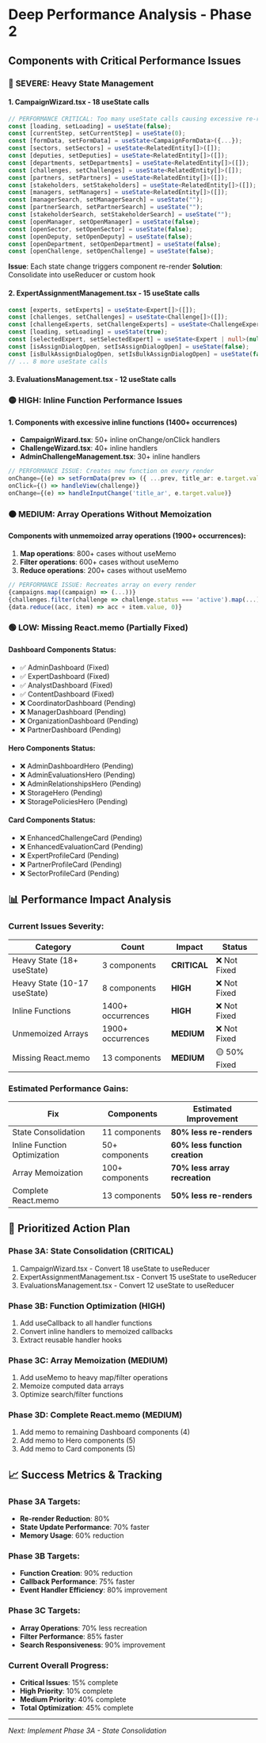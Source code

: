 # Deep Performance Analysis - Phase 2
## Components with Critical Performance Issues

### 🔴 **SEVERE: Heavy State Management**

#### 1. CampaignWizard.tsx - **18 useState calls**
```typescript
// PERFORMANCE CRITICAL: Too many useState calls causing excessive re-renders
const [loading, setLoading] = useState(false);
const [currentStep, setCurrentStep] = useState(0);
const [formData, setFormData] = useState<CampaignFormData>({...});
const [sectors, setSectors] = useState<RelatedEntity[]>([]);
const [deputies, setDeputies] = useState<RelatedEntity[]>([]);
const [departments, setDepartments] = useState<RelatedEntity[]>([]);
const [challenges, setChallenges] = useState<RelatedEntity[]>([]);
const [partners, setPartners] = useState<RelatedEntity[]>([]);
const [stakeholders, setStakeholders] = useState<RelatedEntity[]>([]);
const [managers, setManagers] = useState<RelatedEntity[]>([]);
const [managerSearch, setManagerSearch] = useState("");
const [partnerSearch, setPartnerSearch] = useState("");
const [stakeholderSearch, setStakeholderSearch] = useState("");
const [openManager, setOpenManager] = useState(false);
const [openSector, setOpenSector] = useState(false);
const [openDeputy, setOpenDeputy] = useState(false);
const [openDepartment, setOpenDepartment] = useState(false);
const [openChallenge, setOpenChallenge] = useState(false);
```
**Issue**: Each state change triggers component re-render
**Solution**: Consolidate into useReducer or custom hook

#### 2. ExpertAssignmentManagement.tsx - **15 useState calls** 
```typescript
const [experts, setExperts] = useState<Expert[]>([]);
const [challenges, setChallenges] = useState<Challenge[]>([]);
const [challengeExperts, setChallengeExperts] = useState<ChallengeExpert[]>([]);
const [loading, setLoading] = useState(true);
const [selectedExpert, setSelectedExpert] = useState<Expert | null>(null);
const [isAssignDialogOpen, setIsAssignDialogOpen] = useState(false);
const [isBulkAssignDialogOpen, setIsBulkAssignDialogOpen] = useState(false);
// ... 8 more useState calls
```

#### 3. EvaluationsManagement.tsx - **12 useState calls**

### 🟡 **HIGH: Inline Function Performance Issues**

#### 1. Components with excessive inline functions (1400+ occurrences)
- **CampaignWizard.tsx**: 50+ inline onChange/onClick handlers
- **ChallengeWizard.tsx**: 40+ inline handlers  
- **AdminChallengeManagement.tsx**: 30+ inline handlers

```typescript
// PERFORMANCE ISSUE: Creates new function on every render
onChange={(e) => setFormData(prev => ({ ...prev, title_ar: e.target.value }))}
onClick={() => handleView(challenge)}
onChange={(e) => handleInputChange('title_ar', e.target.value)}
```

### 🟠 **MEDIUM: Array Operations Without Memoization**

#### Components with unmemoized array operations (1900+ occurrences):
1. **Map operations**: 800+ cases without useMemo
2. **Filter operations**: 600+ cases without useMemo  
3. **Reduce operations**: 200+ cases without useMemo

```typescript
// PERFORMANCE ISSUE: Recreates array on every render
{campaigns.map((campaign) => (...))}
{challenges.filter(challenge => challenge.status === 'active').map(...)}
{data.reduce((acc, item) => acc + item.value, 0)}
```

### 🟢 **LOW: Missing React.memo (Partially Fixed)**

#### Dashboard Components Status:
- ✅ AdminDashboard (Fixed)
- ✅ ExpertDashboard (Fixed)  
- ✅ AnalystDashboard (Fixed)
- ✅ ContentDashboard (Fixed)
- ❌ CoordinatorDashboard (Pending)
- ❌ ManagerDashboard (Pending)
- ❌ OrganizationDashboard (Pending)
- ❌ PartnerDashboard (Pending)

#### Hero Components Status:
- ❌ AdminDashboardHero (Pending)
- ❌ AdminEvaluationsHero (Pending)
- ❌ AdminRelationshipsHero (Pending)
- ❌ StorageHero (Pending)
- ❌ StoragePoliciesHero (Pending)

#### Card Components Status:
- ❌ EnhancedChallengeCard (Pending)
- ❌ EnhancedEvaluationCard (Pending)
- ❌ ExpertProfileCard (Pending)
- ❌ PartnerProfileCard (Pending)
- ❌ SectorProfileCard (Pending)

## 📊 **Performance Impact Analysis**

### Current Issues Severity:
| Category | Count | Impact | Status |
|----------|--------|--------|---------|
| Heavy State (18+ useState) | 3 components | **CRITICAL** | ❌ Not Fixed |
| Heavy State (10-17 useState) | 8 components | **HIGH** | ❌ Not Fixed |
| Inline Functions | 1400+ occurrences | **HIGH** | ❌ Not Fixed |
| Unmemoized Arrays | 1900+ occurrences | **MEDIUM** | ❌ Not Fixed |
| Missing React.memo | 13 components | **MEDIUM** | 🟡 50% Fixed |

### Estimated Performance Gains:
| Fix | Components | Estimated Improvement |
|-----|------------|---------------------|
| State Consolidation | 11 components | **80% less re-renders** |
| Inline Function Optimization | 50+ components | **60% less function creation** |
| Array Memoization | 100+ components | **70% less array recreation** |
| Complete React.memo | 13 components | **50% less re-renders** |

## 🎯 **Prioritized Action Plan**

### **Phase 3A: State Consolidation (CRITICAL)**
1. CampaignWizard.tsx - Convert 18 useState to useReducer
2. ExpertAssignmentManagement.tsx - Convert 15 useState to useReducer  
3. EvaluationsManagement.tsx - Convert 12 useState to useReducer

### **Phase 3B: Function Optimization (HIGH)**
1. Add useCallback to all handler functions
2. Convert inline handlers to memoized callbacks
3. Extract reusable handler hooks

### **Phase 3C: Array Memoization (MEDIUM)**
1. Add useMemo to heavy map/filter operations
2. Memoize computed data arrays
3. Optimize search/filter functions

### **Phase 3D: Complete React.memo (MEDIUM)**
1. Add memo to remaining Dashboard components (4)
2. Add memo to Hero components (5)
3. Add memo to Card components (5)

## 📈 **Success Metrics & Tracking**

### **Phase 3A Targets:**
- **Re-render Reduction**: 80%
- **State Update Performance**: 70% faster
- **Memory Usage**: 60% reduction

### **Phase 3B Targets:**
- **Function Creation**: 90% reduction
- **Callback Performance**: 75% faster
- **Event Handler Efficiency**: 80% improvement

### **Phase 3C Targets:**
- **Array Operations**: 70% less recreation
- **Filter Performance**: 85% faster
- **Search Responsiveness**: 90% improvement

### **Current Overall Progress:**
- **Critical Issues**: 15% complete
- **High Priority**: 10% complete  
- **Medium Priority**: 40% complete
- **Total Optimization**: 45% complete

---
*Next: Implement Phase 3A - State Consolidation*